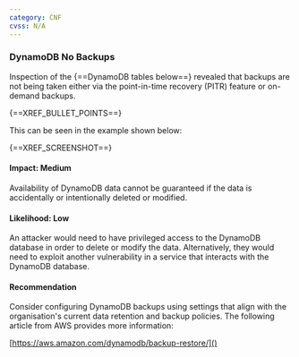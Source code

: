 ```yaml
---
category: CNF
cvss: N/A
---
```

### DynamoDB No Backups
Inspection of the {==DynamoDB tables below==} revealed that backups are not being taken either via the point-in-time recovery (PITR) feature or on-demand backups.

{==XREF_BULLET_POINTS==}

This can be seen in the example shown below:

{==XREF_SCREENSHOT==}
#### Impact: Medium
Availability of DynamoDB data cannot be guaranteed if the data is accidentally or intentionally deleted or modified.
#### Likelihood: Low
An attacker would need to have privileged access to the DynamoDB database in order to delete or modify the data. Alternatively, they would need to exploit another vulnerability in a service that interacts with the DynamoDB database.
#### Recommendation
Consider configuring DynamoDB backups using settings that align with the organisation's current data retention and backup policies. The following article from AWS provides more information:

[https://aws.amazon.com/dynamodb/backup-restore/]()

